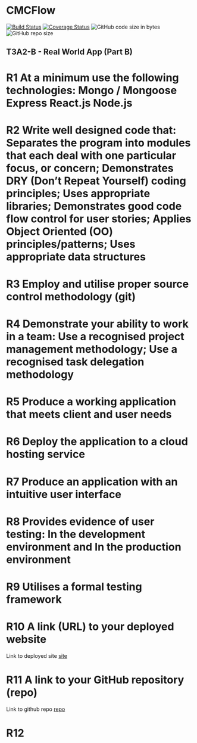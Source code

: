 # **CMCFlow**

[![Build Status](https://travis-ci.org/HuangStanley050/studious-fortnight.svg?branch=master)](https://travis-ci.org/HuangStanley050/studious-fortnight)
[![Coverage Status](https://coveralls.io/repos/github/HuangStanley050/studious-fortnight/badge.svg?branch=master)](https://coveralls.io/github/HuangStanley050/studious-fortnight?branch=master)
![GitHub code size in bytes](https://img.shields.io/github/languages/code-size/HuangStanley050/studious-fortnight)
![GitHub repo size](https://img.shields.io/github/repo-size/HuangStanley050/studious-fortnight)

## T3A2-B - Real World App (Part B)

# **R1** At a minimum use the following technologies: Mongo / Mongoose Express React.js Node.js

# **R2** Write well designed code that: Separates the program into modules that each deal with one particular focus, or concern; Demonstrates DRY (Don’t Repeat Yourself) coding principles; Uses appropriate libraries; Demonstrates good code flow control for user stories; Applies Object Oriented (OO) principles/patterns; Uses appropriate data structures

# **R3** Employ and utilise proper source control methodology (git)

# **R4** Demonstrate your ability to work in a team: Use a recognised project management methodology; Use a recognised task delegation methodology

# **R5** Produce a working application that meets client and user needs

# **R6** Deploy the application to a cloud hosting service

# **R7** Produce an application with an intuitive user interface

# **R8** Provides evidence of user testing: In the development environment and In the production environment

# **R9** Utilises a formal testing framework

# **R10** A link (URL) to your deployed website

Link to deployed site [site](https://meditation-chill.herokuapp.com/)

# **R11** A link to your GitHub repository (repo)

Link to github repo [repo](https://github.com/HuangStanley050/studious-fortnight)

# R12
